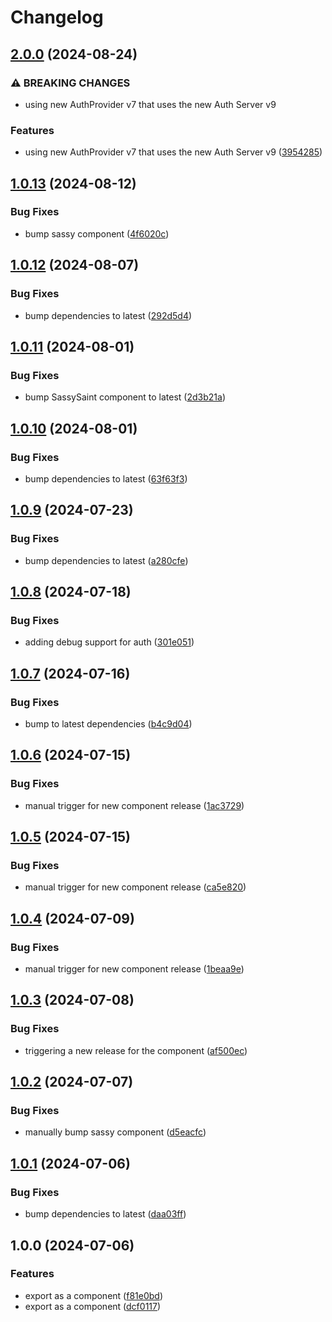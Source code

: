 # Changelog

## [2.0.0](https://github.com/aversini/sassysaint-ui/compare/sassysaint-v1.0.13...sassysaint-v2.0.0) (2024-08-24)


### ⚠ BREAKING CHANGES

* using new AuthProvider v7 that uses the new Auth Server v9

### Features

* using new AuthProvider v7 that uses the new Auth Server v9 ([3954285](https://github.com/aversini/sassysaint-ui/commit/39542850f924180443fdf4d1c4638bd021fa982e))

## [1.0.13](https://github.com/aversini/sassysaint-ui/compare/sassysaint-v1.0.12...sassysaint-v1.0.13) (2024-08-12)


### Bug Fixes

* bump sassy component ([4f6020c](https://github.com/aversini/sassysaint-ui/commit/4f6020cecb8f776602b5e854983b9a41ea3c6ede))

## [1.0.12](https://github.com/aversini/sassysaint-ui/compare/sassysaint-v1.0.11...sassysaint-v1.0.12) (2024-08-07)


### Bug Fixes

* bump dependencies to latest ([292d5d4](https://github.com/aversini/sassysaint-ui/commit/292d5d4f4e7b6ff80111c624920a912cbd4230e4))

## [1.0.11](https://github.com/aversini/sassysaint-ui/compare/sassysaint-v1.0.10...sassysaint-v1.0.11) (2024-08-01)


### Bug Fixes

* bump SassySaint component to latest ([2d3b21a](https://github.com/aversini/sassysaint-ui/commit/2d3b21a643081a593de152e4d07595f16cbf1d2a))

## [1.0.10](https://github.com/aversini/sassysaint-ui/compare/sassysaint-v1.0.9...sassysaint-v1.0.10) (2024-08-01)


### Bug Fixes

* bump dependencies to latest ([63f63f3](https://github.com/aversini/sassysaint-ui/commit/63f63f35ffe6ce46bc2e8c00d43f368d5500a23a))

## [1.0.9](https://github.com/aversini/sassysaint-ui/compare/sassysaint-v1.0.8...sassysaint-v1.0.9) (2024-07-23)


### Bug Fixes

* bump dependencies to latest ([a280cfe](https://github.com/aversini/sassysaint-ui/commit/a280cfe841d39a684c406e6789901e595fabdaaf))

## [1.0.8](https://github.com/aversini/sassysaint-ui/compare/sassysaint-v1.0.7...sassysaint-v1.0.8) (2024-07-18)


### Bug Fixes

* adding debug support for auth ([301e051](https://github.com/aversini/sassysaint-ui/commit/301e051fa6303954e0bb999d6b118332a88d31f4))

## [1.0.7](https://github.com/aversini/sassysaint-ui/compare/sassysaint-v1.0.6...sassysaint-v1.0.7) (2024-07-16)


### Bug Fixes

* bump to latest dependencies ([b4c9d04](https://github.com/aversini/sassysaint-ui/commit/b4c9d044c85f69f472e60f62978a514322d2ce8a))

## [1.0.6](https://github.com/aversini/sassysaint-ui/compare/sassysaint-v1.0.5...sassysaint-v1.0.6) (2024-07-15)


### Bug Fixes

* manual trigger for new component release ([1ac3729](https://github.com/aversini/sassysaint-ui/commit/1ac3729bdff4bf93685537086991de646e1722d2))

## [1.0.5](https://github.com/aversini/sassysaint-ui/compare/sassysaint-v1.0.4...sassysaint-v1.0.5) (2024-07-15)


### Bug Fixes

* manual trigger for new component release ([ca5e820](https://github.com/aversini/sassysaint-ui/commit/ca5e82043d95400e57c51418000a5a1355fc71df))

## [1.0.4](https://github.com/aversini/sassysaint-ui/compare/sassysaint-v1.0.3...sassysaint-v1.0.4) (2024-07-09)


### Bug Fixes

* manual trigger for new component release ([1beaa9e](https://github.com/aversini/sassysaint-ui/commit/1beaa9ee3ca43e5a7914d6bbae8136f8bab63b82))

## [1.0.3](https://github.com/aversini/sassysaint-ui/compare/sassysaint-v1.0.2...sassysaint-v1.0.3) (2024-07-08)


### Bug Fixes

* triggering a new release for the component ([af500ec](https://github.com/aversini/sassysaint-ui/commit/af500ec02819101aaf948905f39cc89ac4ec2f05))

## [1.0.2](https://github.com/aversini/sassysaint-ui/compare/sassysaint-v1.0.1...sassysaint-v1.0.2) (2024-07-07)


### Bug Fixes

* manually bump sassy component ([d5eacfc](https://github.com/aversini/sassysaint-ui/commit/d5eacfc52555ca4721eff6d9c7e93e96b38d3441))

## [1.0.1](https://github.com/aversini/sassysaint-ui/compare/sassysaint-v1.0.0...sassysaint-v1.0.1) (2024-07-06)


### Bug Fixes

* bump dependencies to latest ([daa03ff](https://github.com/aversini/sassysaint-ui/commit/daa03ff5deb48f4ff79b0acf5ad419b29cad23b0))

## 1.0.0 (2024-07-06)


### Features

* export as a component ([f81e0bd](https://github.com/aversini/sassysaint-ui/commit/f81e0bd01cb83ee8dd960c853c7421c98b51c393))
* export as a component ([dcf0117](https://github.com/aversini/sassysaint-ui/commit/dcf0117ca63b4c1b3d6b246e43df45f87f7bd336))
